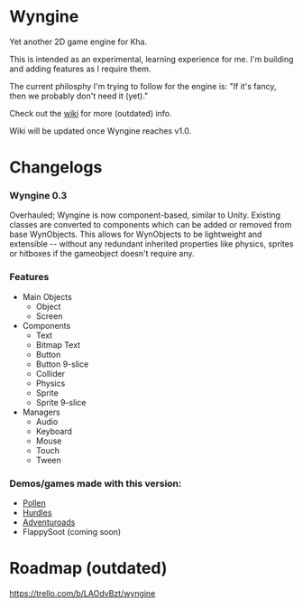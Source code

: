 # Wyngine

Yet another 2D game engine for Kha.

This is intended as an experimental, learning experience for me. I'm building and adding features as I require them.

The current philosphy I'm trying to follow for the engine is: "If it's fancy, then we probably don't need it (yet)."

Check out the [wiki](https://github.com/laxa88/wyngine/wiki) for more (outdated) info.

Wiki will be updated once Wyngine reaches v1.0.

# Changelogs

### Wyngine 0.3

Overhauled; Wyngine is now component-based, similar to Unity. Existing classes are converted to components which can be added or removed from base WynObjects. This allows for WynObjects to be lightweight and extensible -- without any redundant inherited properties like physics, sprites or hitboxes if the gameobject doesn't require any.

### Features

* Main Objects
  * Object
  * Screen
* Components
  * Text
  * Bitmap Text
  * Button
  * Button 9-slice
  * Collider
  * Physics
  * Sprite
  * Sprite 9-slice
* Managers
  * Audio
  * Keyboard
  * Mouse
  * Touch
  * Tween

### Demos/games made with this version:

* [Pollen](https://wyleong.itch.io/pollen)
* [Hurdles](https://wyleong.itch.io/hurdles)
* [Adventuroads](https://wyleong.itch.io/adventuroads)
* FlappySoot (coming soon)

# Roadmap (outdated)

https://trello.com/b/LAOdvBzt/wyngine
